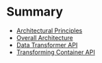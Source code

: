 # Summary

* [Architectural Principles](architectural-principles.md)
* [Overall Architecture](overall-architecture.md)
* [Data Transformer API](data-transformer-api.md)
* [Transforming Container API](transforming-container-api.md)

